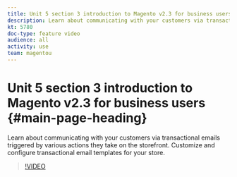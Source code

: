 ```yaml
---
title: Unit 5 section 3 introduction to Magento v2.3 for business users
description: Learn about communicating with your customers via transactional emails triggered by various actions they take on the storefront. Customize and configure transactional email templates for your store.
kt: 5780
doc-type: feature video
audience: all
activity: use
team: magentou
---
```


# Unit 5 section 3 introduction to Magento v2.3 for business users {#main-page-heading}

Learn about communicating with your customers via transactional emails triggered by various actions they take on the storefront. Customize and configure transactional email templates for your store.

>[!VIDEO](https://video.tv.adobe.com/v/36190?quality=12&learn=on)